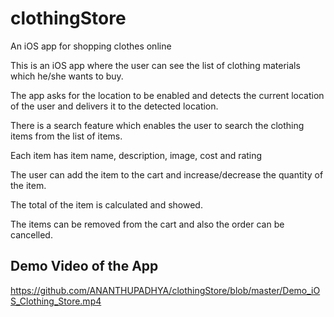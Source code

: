# clothingStore
An iOS app for shopping clothes online

This is an iOS app where the user can see the list of clothing materials which he/she wants to buy.

The app asks for the location to be enabled and detects the current location of the user and delivers it to the detected location.

There is a search feature which enables the user to search the clothing items from the list of items.

Each item has item name, description, image, cost and rating

The user can add the item to the cart and increase/decrease the quantity of the item.

The total of the item is calculated and showed.

The items can be removed from the cart and also the order can be cancelled.

## Demo Video of the App 

https://github.com/ANANTHUPADHYA/clothingStore/blob/master/Demo_iOS_Clothing_Store.mp4
